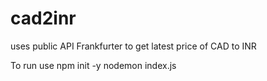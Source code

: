 # cad2inr
uses public API Frankfurter to get latest price of CAD to INR


To run use
npm init -y
nodemon index.js
